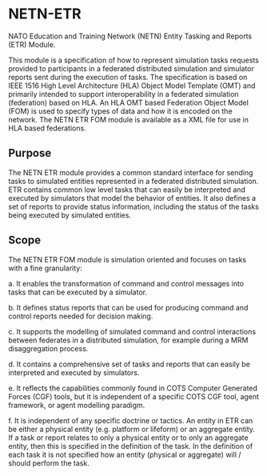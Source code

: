 # NETN-ETR
	
NATO Education and Training Network (NETN) Entity Tasking and Reports (ETR) Module. 
        
This module is a specification of how to represent simulation tasks requests provided to participants in a federated distributed simulation and simulator reports sent during the execution of tasks. The specification is based on IEEE 1516 High Level Architecture (HLA) Object Model Template (OMT) and primarily intended to support interoperability in a federated simulation (federation) based on HLA. An HLA OMT based Federation Object Model (FOM) is used to specify types of data and how it is encoded on the network. The NETN ETR FOM module is available as a XML file for use in HLA based federations.
        

## Purpose
The NETN ETR module provides a common standard interface for sending tasks to simulated entities represented in a federated distributed simulation. ETR contains common low level tasks that can easily be interpreted and executed by simulators that model the behavior of entities. It also defines a set of reports to provide status information, including the status of the tasks being executed by simulated entities.

## Scope

The NETN ETR FOM module is simulation oriented and focuses on tasks with a fine granularity:

a. It enables the transformation of command and control messages into tasks that can be executed by a simulator.

b. It defines status reports that can be used for producing command and control reports needed for decision making.

c. It supports the modelling of simulated command and control interactions between federates in a distributed simulation, for example during a MRM disaggregation process.

d. It contains a comprehensive set of tasks and reports that can easily be interpreted and executed by simulators.

e. It reflects the capabilities commonly found in COTS Computer Generated Forces (CGF) tools, but it is independent of a specific COTS CGF tool, agent framework, or agent modelling paradigm.

f. It is independent of any specific doctrine or tactics.
An entity in ETR can be either a physical entity (e.g. platform or lifeform) or an aggregate entity. If a task or report relates to only a physical entity or to only an aggregate entity, then this is specified in the definition of the task. In the definition of each task it is not specified how an entity (physical or aggregate) will / should perform the task.
	


[objectclasses]: ./objectclasses.png
